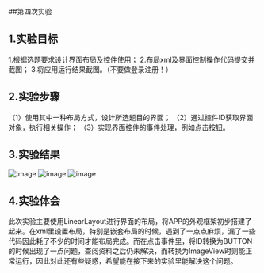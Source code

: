 ##第四次实验

 ## 1.实验目标
  1.根据选题要求设计界面布局及控件使用；
  2.布局xml及界面控制操作代码提交并截图；
  3.将应用运行结果截图。（不要做登录注册！）
 ## 2.实验步骤 
 （1）使用其中一种布局方式，设计所选题目的界面；
 （2）通过控件ID获取界面对象，执行相关操作；
 （3）实现界面控件的事件处理，例如点击按钮。
 ## 3.实验结果
 ![image](https://github.com/zhaokangye/android-labs-2018/blob/master/soft1613071002201/%E5%AE%9E%E9%AA%8C%E5%9B%9B%E6%88%AA%E5%9B%BE/01.png?raw=true) 
 ![image](https://github.com/zhaokangye/android-labs-2018/blob/master/soft1613071002201/%E5%AE%9E%E9%AA%8C%E5%9B%9B%E6%88%AA%E5%9B%BE/02.png?raw=true) 
 ![image](https://github.com/zhaokangye/android-labs-2018/blob/master/soft1613071002201/%E5%AE%9E%E9%AA%8C%E5%9B%9B%E6%88%AA%E5%9B%BE/03.png?raw=true) 
 ## 4.实验体会
  此次实验主要使用LinearLayout进行界面的布局，将APP的外观框架初步搭建了起来。在xml里设置布局，特别是嵌套布局的时候，遇到了一点点麻烦，漏了一些代码因此耗了不少的时间才能布局完成。而在点击事件里，将ID转换为BUTTON的时候出现了一点问题，查阅资料之后仍未解决，而转换为ImageView时则能正常运行，因此对此还有些疑惑，希望能在接下来的实验里能解决这个问题。
  

